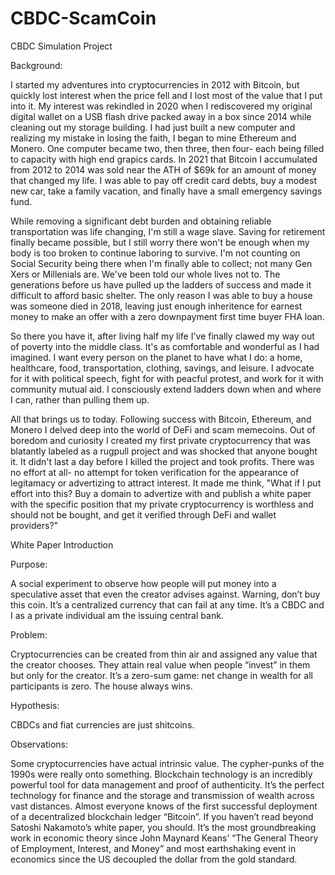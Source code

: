# CBDC-ScamCoin
CBDC Simulation Project

Background:

I started my adventures into cryptocurrencies in 2012 with Bitcoin, but quickly lost interest when the price fell and I lost most of the value that I put into it.  My interest was rekindled in 2020 when I rediscovered my original digital wallet on a USB flash drive packed away in a box since 2014 while cleaning out my storage building.  I had just built a new computer and realizing my mistake in losing the faith, I began to mine Ethereum and Monero.  One computer became two, then three, then four- each being filled to capacity with high end grapics cards.  In 2021 that Bitcoin I accumulated from 2012 to 2014 was sold near the ATH of $69k for an amount of money that changed my life.  I was able to pay off credit card debts, buy a modest new car, take a family vacation, and finally have a small emergency savings fund.

While removing a significant debt burden and obtaining reliable transportation was life changing, I'm still a wage slave.  Saving for retirement finally became possible, but I still worry there won't be enough when my body is too broken to continue laboring to survive.  I'm not counting on Social Security being there when I'm finally able to collect; not many Gen Xers or Millenials are.  We've been told our whole lives not to.  The generations before us have pulled up the ladders of success and made it difficult to afford basic shelter.  The only reason I was able to buy a house was someone died in 2018, leaving just enough inheritence for earnest money to make an offer with a zero downpayment first time buyer FHA loan.

So there you have it, after living half my life I've finally clawed my way out of poverty into the middle class.  It's as comfortable and wonderful as I had imagined.  I want every person on the planet to have what I do: a home, healthcare, food, transportation, clothing, savings, and leisure. I advocate for it with political speech, fight for with peacful protest, and work for it with community mutual aid.  I consciously extend ladders down when and where I can, rather than pulling them up.

All that brings us to today.  Following success with Bitcoin, Ethereum, and Monero I delved deep into the world of DeFi and scam memecoins.  Out of boredom and curiosity I created my first private cryptocurrency that was blatantly labeled as a rugpull project and was shocked that anyone bought it.  It didn't last a day before I killed the project and took profits.  There was no effort at all- no attempt for token verification for the appearance of legitamacy or advertizing to attract interest.  It made me think, "What if I put effort into this?  Buy a domain to advertize with and publish a white paper with the specific position that my private cryptocurrency is worthless and should not be bought, and get it verified through DeFi and wallet providers?"  

White Paper Introduction

Purpose: 

A social experiment to observe how people will put money into a speculative asset that even the creator advises against. Warning, don’t buy this coin. It’s a centralized currency that can fail at any time.  It’s a CBDC and I as a private individual am the issuing central bank.

Problem:

Cryptocurrencies can be created from thin air and assigned any value that the creator chooses.  They attain real value when people “invest” in them but only for the creator.  It’s a zero-sum game: net change in wealth for all participants is zero.  The house always wins.

Hypothesis:

CBDCs and fiat currencies are just shitcoins.

Observations:

Some cryptocurrencies have actual intrinsic value.  The cypher-punks of the 1990s were really onto something. Blockchain technology is an incredibly powerful tool for data management and proof of authenticity.  It’s the perfect technology for finance and the storage and transmission of wealth across vast distances.  Almost everyone knows of the first successful deployment of a decentralized blockchain ledger “Bitcoin”.  If you haven’t read beyond Satoshi Nakamoto’s white paper, you should.  It’s the most groundbreaking work in economic theory since John Maynard Keans’ “The General Theory of Employment, Interest, and Money” and most earthshaking event in economics since the US decoupled the dollar from the gold standard.
